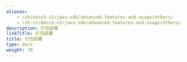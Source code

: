 ```yaml
---
aliases:
    - /zh/docs3-v2/java-sdk/advanced-features-and-usage/others/
    - /zh-cn/docs3-v2/java-sdk/advanced-features-and-usage/others/
description: 打包部署
linkTitle: 打包部署
title: 打包部署
type: docs
weight: 70
---
```

